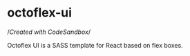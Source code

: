 # octoflex-ui
/*Created with CodeSandbox*/

Octoflex UI is a SASS template for React based on flex boxes.